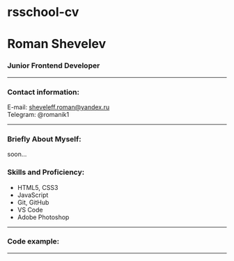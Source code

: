 # rsschool-cv
# Roman Shevelev
### Junior Frontend Developer
***

### Contact information:
E-mail: sheveleff.roman@yandex.ru  
Telegram: @romanik1

***

### Briefly About Myself:
soon...
### Skills and Proficiency:
- HTML5, CSS3
- JavaScript
- Git, GitHub
- VS Code
- Adobe Photoshop

***

### Code example:

***

